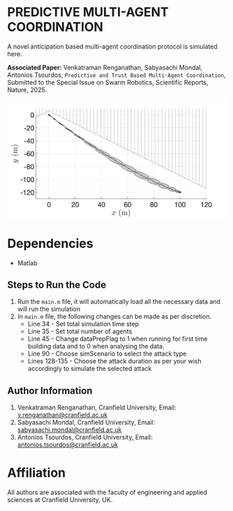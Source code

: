 # PREDICTIVE MULTI-AGENT COORDINATION
 A novel anticipation based multi-agent coordination protocol is simulated here.

 **Associated Paper:** Venkatraman Renganathan, Sabyasachi Mondal, Antonios Tsourdos, `Predictive and Trust Based Multi-Agent Coordination`, Submitted to the Special Issue on Swarm Robotics, Scientific Reports, Nature, 2025.

 ![covariance_steering](https://github.com/venkatramanrenganathan/Covariance-Steering-With-Optimal-DR-Risk-Allocation/blob/main/Figures/polyspaceDRIRA2Dtraj.png)

 # Dependencies
- Matlab

## Steps to Run the Code 
1. Run the `main.m` file, it will automatically load all the necessary data and will run the simulation
2. In `main.m` file, the following changes can be made as per discretion.
   * Line 34 - Set total simulation time step
   * Line 35 - Set total number of agents
   * Line 45 - Change dataPrepFlag to 1 when running for first time building data and to 0 when analysing the data.
   * Line 90 - Choose simScenario to select the attack type
   * Lines 128-135 - Choose the attack duration as per your wish accordingly to simulate the selected attack

## Author Information
1. Venkatraman Renganathan, Cranfield University, Email: v.renganathan@cranfield.ac.uk
2. Sabyasachi Mondal, Cranfield University, Email: sabyasachi.mondal@cranfield.ac.uk
3. Antonios Tsourdos, Cranfield University, Email: antonios.tsourdos@cranfield.ac.uk

# Affiliation
All authors are associated with the faculty of engineering and applied sciences at Cranfield University, UK. 
